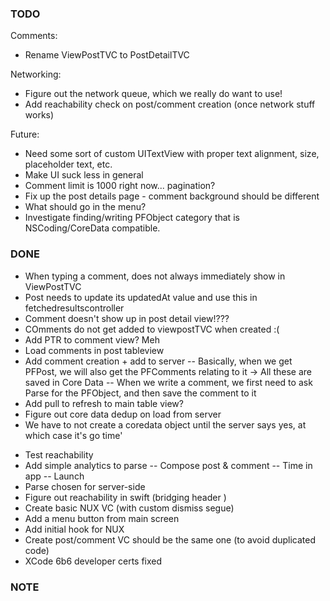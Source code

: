 ### TODO

Comments:
* Rename ViewPostTVC to PostDetailTVC

Networking:
* Figure out the network queue, which we really do want to use!
* Add reachability check on post/comment creation (once network stuff works)

Future:
* Need some sort of custom UITextView with proper text alignment, size, placeholder text, etc.
* Make UI suck less in general
* Comment limit is 1000 right now... pagination?
* Fix up the post details page - comment background should be different
* What should go in the menu?
* Investigate finding/writing PFObject category that is NSCoding/CoreData compatible.


### DONE

- When typing a comment, does not always immediately show in ViewPostTVC
- Post needs to update its updatedAt value and use this in fetchedresultscontroller
- Comment doesn't show up in post detail view!???
- COmments do not get added to viewpostTVC when created :(
- Add PTR to comment view? Meh
- Load comments in post tableview
- Add comment creation + add to server
-- Basically, when we get PFPost, we will also get the PFComments relating to it -> All these are saved in Core Data
-- When we write a comment, we first need to ask Parse for the PFObject, and then save the comment to it
- Add pull to refresh to main table view?
- Figure out core data dedup on load from server
- We have to not create a coredata object until the server says yes, at which case it's go time'
* Test reachability
* Add simple analytics to parse
-- Compose post & comment
-- Time in app
-- Launch
* Parse chosen for server-side
* Figure out reachability in swift (bridging header )
* Create basic NUX VC (with custom dismiss segue)
* Add a menu button from main screen
* Add initial hook for NUX
* Create post/comment VC should be the same one (to avoid duplicated code)
* XCode 6b6 developer certs fixed

### NOTE